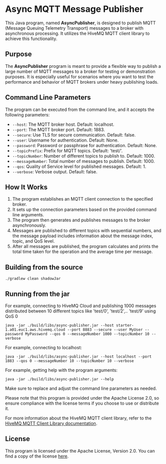 
# Async MQTT Message Publisher

This Java program, named **AsyncPublisher**, is designed to publish MQTT (Message Queuing Telemetry Transport) messages to a broker with asynchronous processing. It utilizes the HiveMQ MQTT client library to achieve this functionality.

## Purpose

The **AsyncPublisher** program is meant to provide a flexible way to publish a large number of MQTT messages to a broker for testing or demonstration purposes. It is especially useful for scenarios where you want to test the performance and behavior of MQTT brokers under heavy publishing loads.

## Command Line Parameters

The program can be executed from the command line, and it accepts the following parameters:

-   `--host`: The MQTT broker host. Default: localhost.
-   `--port`: The MQTT broker port. Default: 1883.
-   `--secure`: Use TLS for secure communication. Default: false.
-   `--user`: Username for authentication. Default: None.
-   `--password`: Password or passphrase for authentication. Default: None.
-   `--topicPrefix`: Prefix for MQTT topics. Default: 'test/'.
-   `--topicNumber`: Number of different topics to publish to. Default: 1000.
-   `--messageNumber`: Total number of messages to publish. Default: 1000.
-   `--qos`: Quality of Service level for published messages. Default: 1.
-   `--verbose`: Verbose output. Default: false.

## How It Works

1.  The program establishes an MQTT client connection to the specified broker.
2.  It sets up the connection parameters based on the provided command line arguments.
3.  The program then generates and publishes messages to the broker asynchronously.
4.  Messages are published to different topics with sequential numbers, and the message payload includes information about the message index, topic, and QoS level.
5.  After all messages are published, the program calculates and prints the total time taken for the operation and the average time per message.

## Building from the source

`./gradlew clean shadowJar`

## Running from the jar

For example, connecting to HiveMQ Cloud and publishing 1000 messages distributed between 10 different topics like 'test/0', 'test/2',.. 'test/9' using QoS 0

```
java -jar ./build/libs/async-publisher.jar --host starter-1.a01.euc1.aws.hivemq.cloud --port 8883 --secure --user MyUser --password MyPassword --qos 0 --messageNumber 1000 --topicNumber 10 --verbose
```

For example, connecting to localhost:

```
java -jar ./build/libs/async-publisher.jar --host localhost --port 1883 --qos 0 --messageNumber 10 --topicNumber 10 --verbose
```

For example, getting help with the program arguments:

```
java -jar ./build/libs/async-publisher.jar --help
```

Make sure to replace and adjust the command line parameters as needed.

Please note that this program is provided under the Apache License 2.0, so ensure compliance with the license terms if you choose to use or distribute it.

For more information about the HiveMQ MQTT client library, refer to the [HiveMQ MQTT Client Library documentation](https://hivemq.github.io/hivemq-mqtt-client/).

## License

This program is licensed under the Apache License, Version 2.0. You can find a copy of the license [here](http://www.apache.org/licenses/LICENSE-2.0).
